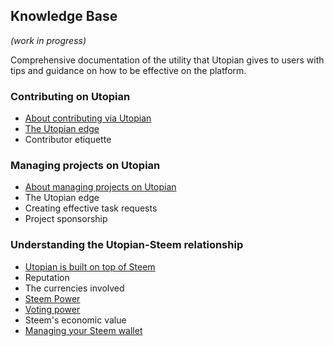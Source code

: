 ## Knowledge Base

*(work in progress)*

Comprehensive documentation of the utility that Utopian gives to users with tips and guidance on how to be effective on the platform.

### Contributing on Utopian

- [About contributing via Utopian](kb/contributors/about-contributing.md)
- [The Utopian edge](kb/contributors/the-utopian-edge_contributors.md)
- Contributor etiquette


### Managing projects on Utopian

- [About managing projects on Utopian](kb/project-owners/about-managing.md)
- The Utopian edge
- Creating effective task requests
- Project sponsorship

### Understanding the Utopian-Steem relationship

- [Utopian is built on top of Steem](kb/utopian-steem/utopian-is-built-on-top-of-steem.md)
- Reputation
- The currencies involved
- [Steem Power](kb/utopian-steem/steem-power.md)
- [Voting power](kb/utopian-steem/voting-power.md)
- Steem's economic value
- [Managing your Steem wallet](kb/utopian-steem/managing-your-steem-wallet.md)
